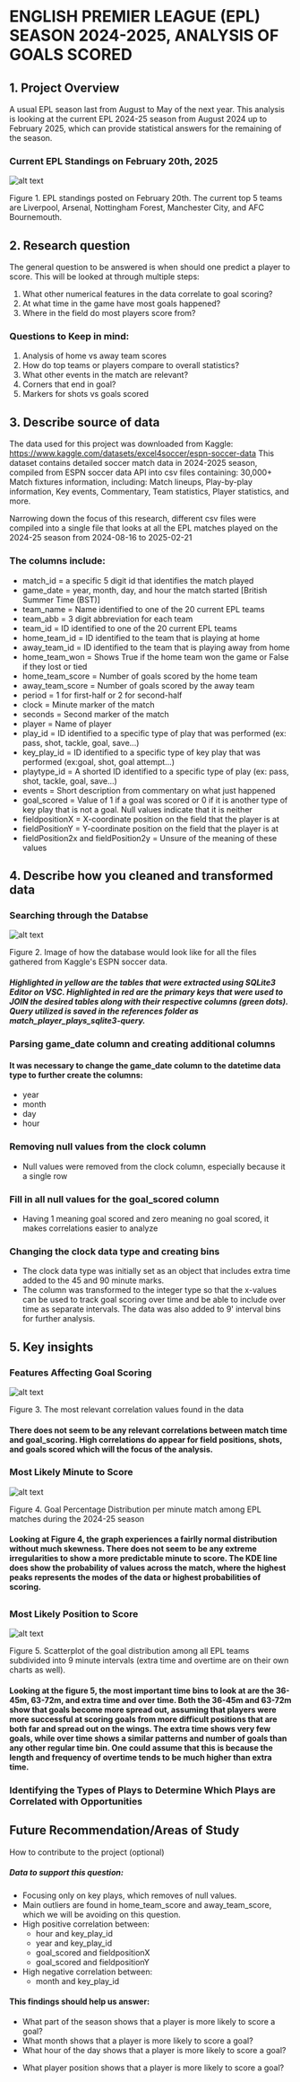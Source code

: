 # ENGLISH PREMIER LEAGUE (EPL) SEASON 2024-2025, ANALYSIS OF GOALS SCORED

## 1. Project Overview
A usual EPL season last from August to May of the next year. This analysis is looking at the current EPL 2024-25 season from August 2024 up to February 2025, which can provide statistical answers for the remaining of the season. 

### Current EPL Standings on February 20th, 2025
![alt text](img/20_feb_pltable.png) 

Figure 1. EPL standings posted on February 20th. The current top 5 teams are Liverpool, Arsenal, Nottingham Forest, Manchester City, and AFC Bournemouth.
## 2. Research question
The general question to be answered is when should one predict a player to score. 
This will be looked at through multiple steps:
1. What other numerical features in the data correlate to goal scoring?
2. At what time in the game have most goals happened?
3. Where in the field do most players score from?

### Questions to Keep in mind:
1. Analysis of home vs away team scores
2. How do top teams or players compare to overall statistics?
3. What other events in the match are relevant?
4. Corners that end in goal?
5. Markers for shots vs goals scored


## 3. Describe source of data
The data used for this project was downloaded from Kaggle: 
https://www.kaggle.com/datasets/excel4soccer/espn-soccer-data
This dataset contains detailed soccer match data in 2024-2025 season, compiled from ESPN soccer data API into csv files containing:
30,000+ Match fixtures information, including: Match lineups, Play-by-play information, Key events, Commentary, Team statistics, Player statistics, and more.

Narrowing down the focus of this research, different csv files were compiled into a single file that looks at all the EPL matches played on the 2024-25 season from 2024-08-16 to 2025-02-21

### The columns include: 
* match_id = a specific 5 digit id that identifies the match played
* game_date = year, month, day, and hour the match started [British Summer Time (BST)]
* team_name = Name identified to one of the 20 current EPL teams
* team_abb = 3 digit abbreviation for each team
* team_id = ID identified to one of the 20 current EPL teams
* home_team_id = ID identified to the team that is playing at home
* away_team_id = ID identified to the team that is playing away from home
* home_team_won = Shows True if the home team won the game or False if they lost or tied
* home_team_score = Number of goals scored by the home team
* away_team_score = Number of goals scored by the away team
* period = 1 for first-half or 2 for second-half
* clock = Minute marker of the match
* seconds = Second marker of the match
* player = Name of player
* play_id = ID identified to a specific type of play that was performed (ex: pass, shot, tackle, goal, save...)
* key_play_id = ID identified to a specific type of key play that was performed (ex:goal, shot, goal attempt...)
* playtype_id = A shorted ID identified to a specific type of play (ex: pass, shot, tackle, goal, save...)
* events = Short description from commentary on what just happened
* goal_scored = Value of 1 if a goal was scored or 0 if it is another type of key play that is not a goal. Null values indicate that it is neither
* fieldpositionX = X-coordinate position on the field that the player is at 
* fieldPositionY = Y-coordinate position on the field that the player is at
* fieldPosition2x and fieldPosition2y = Unsure of the meaning of these values

## 4. Describe how you cleaned and transformed data
### Searching through the Databse
![alt text](img/dB_diagram.png)

Figure 2. Image of how the database would look like for all the files gathered from Kaggle's ESPN soccer data.
##### Highlighted in yellow are the tables that were extracted using SQLite3 Editor on VSC. Highlighted in red are the primary keys that were used to JOIN the desired tables along with their respective columns (green dots). Query utilized is saved in the references folder as match_player_plays_sqlite3-query.

### Parsing game_date column and creating additional columns
#### It was necessary to change the game_date column to the datetime data type to further create the columns:
* year
* month
* day
* hour

### Removing null values from the clock column
* Null values were removed from the clock column, especially because it a single row

### Fill in all null values for the goal_scored column
* Having 1 meaning goal scored and zero meaning no goal scored, it makes correlations easier to analyze

### Changing the clock data type and creating bins
* The clock data type was initially set as an object that includes extra time added to the 45 and 90 minute marks. 
* The column was transformed to the integer type so that the x-values can be used to track goal scoring over time and be able to include over time as separate intervals. The data was also added to 9' interval bins for further analysis.


## 5. Key insights

### Features Affecting Goal Scoring
![alt text](img/scoring_heatmap.png)

Figure 3. The most relevant correlation values found in the data
#### There does not seem to be any relevant correlations between match time and goal_scoring. High correlations do appear for field positions, shots, and goals scored which will the focus of the analysis. 

### Most Likely Minute to Score
![alt text](img/goal_dist_perc.png)

Figure 4. Goal Percentage Distribution per minute match among EPL matches during the 2024-25 season
#### Looking at Figure 4, the graph experiences a fairlly normal distribution without much skewness. There does not seem to be any extreme irregularities to show a more predictable minute to score. The KDE line does show the probability of values across the match, where the highest peaks represents the modes of the data or highest probabilities of scoring.

##

### Most Likely Position to Score
![alt text](img/scatter_goal_teams.png)

Figure 5. Scatterplot of the goal distribution among all EPL teams subdivided into 9 minute intervals (extra time and overtime are on their own charts as well).

#### Looking at the figure 5, the most important time bins to look at are the 36-45m, 63-72m, and extra time and over time. Both the 36-45m and 63-72m show that goals become more spread out, assuming that players were more successful at scoring goals from more difficult positions that are both far and spread out on the wings. The extra time shows very few goals, while over time shows a similar patterns and number of goals than any other regular time bin. One could assume that this is because the length and frequency of overtime tends to be much higher than extra time. 

### Identifying the Types of Plays to Determine Which Plays are Correlated with Opportunities



## Future Recommendation/Areas of Study
How to contribute to the project (optional)






##### Data to support this question:
* Focusing only on key plays, which removes of null values. 
* Main outliers are found in home_team_score and away_team_score, which we will be avoiding on this question.
* High positive correlation between: 
    * hour and key_play_id
    * year and key_play_id
    * goal_scored and fieldpositionX
    * goal_scored and fieldpositionY
* High negative correlation between:
    <!-- * goal_scored and seconds -->
    * month and key_play_id


#### This findings should help us answer:
* What part of the season shows that a player is more likely to score a goal?
* What month shows that a player is more likely to score a goal?
* What hour of the day shows that a player is more likely to score a goal?
<!-- * What minute of the match shows that a player is more likely to score a goal?  -->
* What player position shows that a player is more likely to score a goal?
